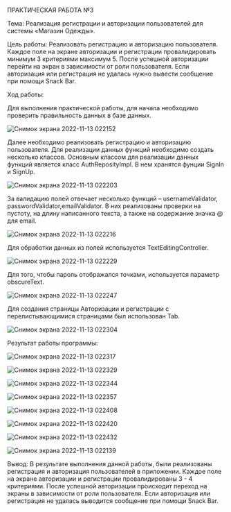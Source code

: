 ПРАКТИЧЕСКАЯ РАБОТА №3

Тема: Реализация регистрации и авторизации пользователей для системы «Магазин Одежды».

Цель работы: Реализовать регистрацию и авторизацию пользователя.
Каждое поле на экране авторизации и регистрации провалидировать минимум 3 критериями максимум 5. После успешной авторизации перейти на экран в зависимости от роли пользователя. Если авторизация или регистрация не удалась нужно вывести сообщение при помощи Snack Bar.

Ход работы: 

Для выполнения практической работы, для начала необходимо проверить правильность данных в базе данных.

 ![Снимок экрана 2022-11-13 022152](https://user-images.githubusercontent.com/99449281/201498502-f69d6136-4125-4d53-b110-046809d2e039.png)

Далее необходимо реализовать регистрацию и авторизацию пользователя. Для реализации данных функций необходимо создать несколько классов. Основным классом для реализации данных функций является класс AuthReposityImpl. В нем хранятся фунции SignIn и SignUp.

 ![Снимок экрана 2022-11-13 022203](https://user-images.githubusercontent.com/99449281/201498505-88688435-87af-48e1-ac5c-04b5d62b7747.png)

За валидацию полей отвечает несколько функций – usernameValidator, passwordValidator,emailValidator. В них реализованы проверки на пустоту, на длину написанного текста, а также на содержание значка @ для email.

![Снимок экрана 2022-11-13 022216](https://user-images.githubusercontent.com/99449281/201498511-0c12e2c5-80f4-4c5f-927e-751fa4e82d07.png)

Для обработки данных из полей используется TextEditingController.

 ![Снимок экрана 2022-11-13 022229](https://user-images.githubusercontent.com/99449281/201498515-b60d8026-9c31-4156-bb00-813a8f6e8e42.png)

Для того, чтобы пароль отображался точками, используется параметр obscureText.

![Снимок экрана 2022-11-13 022247](https://user-images.githubusercontent.com/99449281/201498521-4a2985a4-84c3-49ce-9ef9-4b5cbcd9dd0f.png)

Для создания страницы Авторизации и регистрации с перелистывающимися страницами был использован Tab.

![Снимок экрана 2022-11-13 022304](https://user-images.githubusercontent.com/99449281/201498524-aa8cf019-80b0-4555-b4e2-54c0538d39c2.png)

Результат работы программы:
 
![Снимок экрана 2022-11-13 022317](https://user-images.githubusercontent.com/99449281/201498529-a2be1965-7700-463e-9e30-dc2948a44009.png)

![Снимок экрана 2022-11-13 022329](https://user-images.githubusercontent.com/99449281/201498530-befcd747-c8bb-4192-a1c7-84900a50c0ea.png)

![Снимок экрана 2022-11-13 022344](https://user-images.githubusercontent.com/99449281/201498532-470c85b5-f3e1-412b-abe0-08b3272c1070.png)

![Снимок экрана 2022-11-13 022357](https://user-images.githubusercontent.com/99449281/201498533-f471590e-1779-4481-ac4d-cdee18d7b7d4.png)

![Снимок экрана 2022-11-13 022408](https://user-images.githubusercontent.com/99449281/201498534-f81a6bec-35ce-4e8e-b0e2-c1fd9b03354d.png)

![Снимок экрана 2022-11-13 022420](https://user-images.githubusercontent.com/99449281/201498536-a6714fd7-c3cd-40db-8288-9d6e75300cc7.png)

![Снимок экрана 2022-11-13 022432](https://user-images.githubusercontent.com/99449281/201498539-3ef6321e-6d55-49cc-a758-841743d87319.png)

![Снимок экрана 2022-11-13 022139](https://user-images.githubusercontent.com/99449281/201498546-82100fab-e724-4d74-bd41-f4c04ce67a52.png)

Вывод:  В результате выполнения данной работы, были реализованы регистрация и авторизация пользователей в приложении. Каждое поле на экране авторизации и регистрации провалидированы 3 - 4 критериями. После успешной авторизации происходит переход на экраны в зависимости от роли пользователя. Если авторизация или регистрация не удалась выводится сообщение при помощи Snack Bar.
